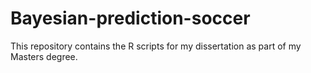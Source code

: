 # Bayesian-prediction-soccer
This repository contains the R scripts for my dissertation as part of my Masters degree.
